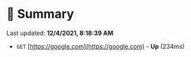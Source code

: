 # 📖 Summary
Last updated: **12/4/2021, 8:18:39 AM**

- `GET` [https://google.com](https://google.com) - **Up** (234ms)
